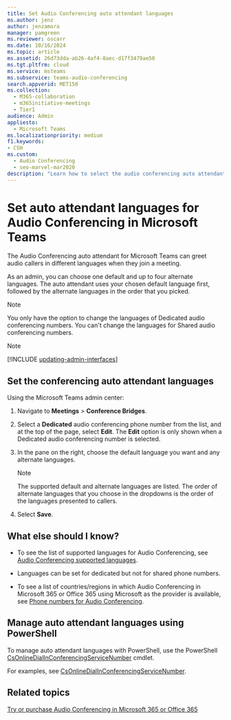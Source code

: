 ```yaml
---
title: Set Audio Conferencing auto attendant languages
ms.author: jenz
author: jenzamora
manager: pamgreen
ms.reviewer: oscarr
ms.date: 10/16/2024
ms.topic: article
ms.assetid: 26d73dda-ab26-4af4-8aec-d17f3479ae50
ms.tgt.pltfrm: cloud
ms.service: msteams
ms.subservice: teams-audio-conferencing
search.appverid: MET150
ms.collection: 
  - M365-collaboration
  - m365initiative-meetings
  - Tier1
audience: Admin
appliesto: 
  - Microsoft Teams
ms.localizationpriority: medium
f1.keywords:
- CSH
ms.custom: 
  - Audio Conferencing
  - seo-marvel-mar2020
description: "Learn how to select the audio conferencing auto attendant languages for an audio conferencing number in Microsoft Teams."
---
```


# Set auto attendant languages for Audio Conferencing in Microsoft Teams

The Audio Conferencing auto attendant for Microsoft Teams can greet audio callers in different languages when they join a meeting.
  
As an admin, you can choose one default and up to four alternate languages. The auto attendant uses your chosen default language first, followed by the alternate languages in the order that you picked.
  
> [!NOTE]
> You only have the option to change the languages of Dedicated audio conferencing numbers. You can't change the languages for Shared audio conferencing numbers.

> [!NOTE]
> [!INCLUDE [updating-admin-interfaces](includes/updating-admin-interfaces.md)]
  
## Set the conferencing auto attendant languages

Using the Microsoft Teams admin center:

1. Navigate to **Meetings** > **Conference Bridges**.

2. Select a **Dedicated** audio conferencing phone number from the list, and at the top of the page, select **Edit**. The **Edit** option is only shown when a Dedicated audio conferencing number is selected.

3. In the pane on the right, choose the default language you want and any alternate languages.

    > [!NOTE]
    > The supported default and alternate languages are listed. The order of alternate languages that you choose in the dropdowns is the order of the languages presented to callers.

4. Select **Save**.

## What else should I know?

- To see the list of supported languages for Audio Conferencing, see [Audio Conferencing supported languages](/SkypeForBusiness/audio-conferencing-in-office-365/audio-conferencing-supported-languages).

- Languages can be set for dedicated but not for shared phone numbers.

- To see a list of countries/regions in which Audio Conferencing in Microsoft 365 or Office 365 using Microsoft as the provider is available, see [Phone numbers for Audio Conferencing](phone-numbers-for-audio-conferencing-in-teams.md).

## Manage auto attendant languages using PowerShell

To manage auto attendant languages with PowerShell, use the PowerShell [CsOnlineDialInConferencingServiceNumber](/powershell/module/teams/set-csonlinedialinconferencingtenantsettings) cmdlet.

For examples, see [CsOnlineDialInConferencingServiceNumber](/powershell/module/teams/set-csonlinedialinconferencingtenantsettings).
  
## Related topics

[Try or purchase Audio Conferencing in Microsoft 365 or Office 365](/SkypeForBusiness/audio-conferencing-in-office-365/try-or-purchase-audio-conferencing-in-office-365)
